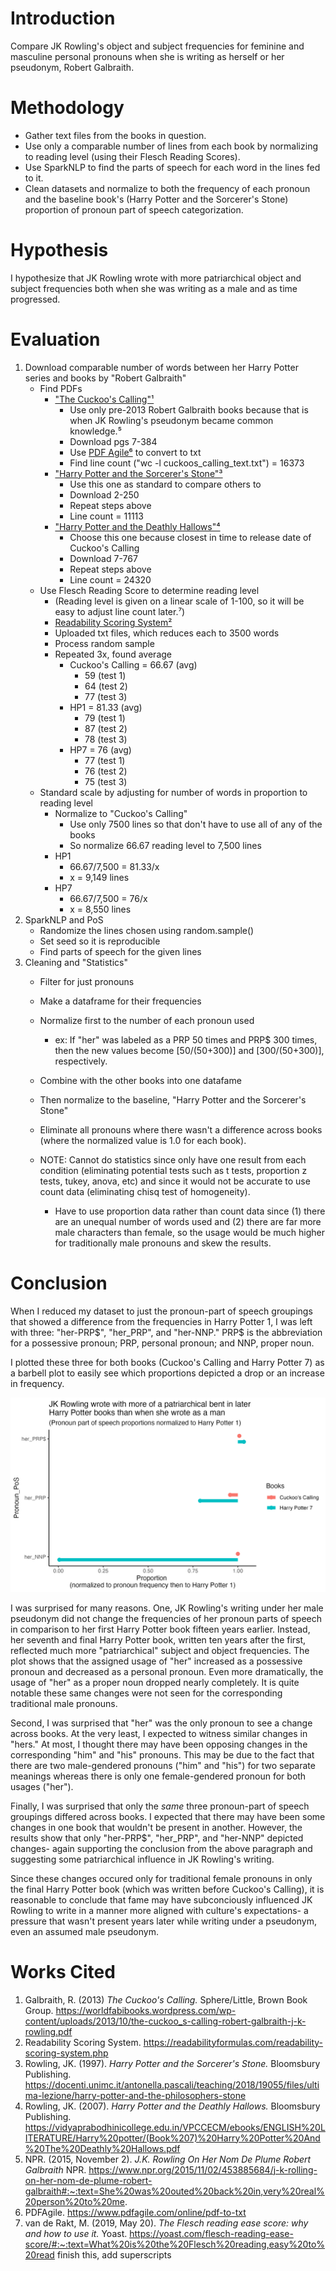 # Introduction 
Compare JK Rowling's object and subject frequencies for feminine and masculine personal pronouns when she is writing as herself or her pseudonym, Robert Galbraith.  


# Methodology
- Gather text files from the books in question.
- Use only a comparable number of lines from each book by normalizing to reading level (using their Flesch Reading Scores).
- Use SparkNLP to find the parts of speech for each word in the lines fed to it.
- Clean datasets and normalize to both the frequency of each pronoun and the baseline book's (Harry Potter and the Sorcerer's Stone) proportion of pronoun part of speech categorization.  


# Hypothesis
I hypothesize that JK Rowling wrote with more patriarchical object and subject frequencies both when she was writing as a male and as time progressed.


# Evaluation
1. Download comparable number of words between her Harry Potter series and books by "Robert Galbraith" 
    - Find PDFs
        - ["The Cuckoo's Calling"¹](https://worldfabibooks.wordpress.com/wp-content/uploads/2013/10/the-cuckoo_s-calling-robert-galbraith-j-k-rowling.pdf)
            - Use only pre-2013 Robert Galbraith books because that is when JK Rowling's pseudonym became common knowledge.⁵
            - Download pgs 7-384
            - Use [PDF Agile⁶](https://www.pdfagile.com/online/pdf-to-txt) to convert to txt
            - Find line count ("wc -l cuckoos_calling_text.txt") = 16373
        - ["Harry Potter and the Sorcerer's Stone"³](https://docenti.unimc.it/antonella.pascali/teaching/2018/19055/files/ultima-lezione/harry-potter-and-the-philosophers-stone)
            - Use this one as standard to compare others to
            - Download 2-250
            - Repeat steps above
            - Line count = 11113
        - ["Harry Potter and the Deathly Hallows"⁴](https://vidyaprabodhinicollege.edu.in/VPCCECM/ebooks/ENGLISH%20LITERATURE/Harry%20potter/(Book%207)%20Harry%20Potter%20And%20The%20Deathly%20Hallows.pdf)
            - Choose this one because closest in time to release date of Cuckoo's Calling
            - Download 7-767
            - Repeat steps above
            - Line count = 24320
    - Use Flesch Reading Score to determine reading level
        - (Reading level is given on a linear scale of 1-100, so it will be easy to adjust line count later.⁷)
        - [Readability Scoring System²](https://readabilityformulas.com/readability-scoring-system.php)
        - Uploaded txt files, which reduces each to 3500 words
        - Process random sample
        - Repeated 3x, found average 
            - Cuckoo's Calling = 66.67 (avg)
                - 59 (test 1)
                - 64 (test 2)
                - 77 (test 3)
            - HP1 = 81.33 (avg)
                - 79 (test 1)
                - 87 (test 2)
                - 78 (test 3)
            - HP7 = 76 (avg)
                - 77 (test 1)
                - 76 (test 2)
                - 75 (test 3)
    - Standard scale by adjusting for number of words in proportion to reading level
        - Normalize to "Cuckoo's Calling"
            - Use only 7500 lines so that don't have to use all of any of the books
            - So normalize 66.67 reading level to 7,500 lines
        - HP1
            - 66.67/7,500 = 81.33/x
            - x = 9,149 lines
        - HP7 
            - 66.67/7,500 = 76/x
            - x = 8,550 lines
2. SparkNLP and PoS
    - Randomize the lines chosen using random.sample()
    - Set seed so it is reproducible
    - Find parts of speech for the given lines
3. Cleaning and "Statistics"
    - Filter for just pronouns
    - Make a dataframe for their frequencies
    - Normalize first to the number of each pronoun used 
        - ex: If "her" was labeled as a PRP 50 times and PRP$ 300 times, then the new values become [50/(50+300)] and [300/(50+300)], respectively.
    - Combine with the other books into one datafame
    - Then normalize to the baseline, "Harry Potter and the Sorcerer's Stone"
    - Eliminate all pronouns where there wasn't a difference across books (where the normalized value is 1.0 for each book).

    - NOTE: Cannot do statistics since only have one result from each condition (eliminating potential tests such as t tests, proportion z tests, tukey, anova, etc) and since it would not be accurate to use count data (eliminating chisq test of homogeneity).
        - Have to use proportion data rather than count data since (1) there are an unequal number of words used and (2) there are far more male characters than female, so the usage would be much higher for traditionally male pronouns and skew the results.


# Conclusion
When I reduced my dataset to just the pronoun-part of speech groupings that showed a difference from the frequencies in Harry Potter 1, I was left with three: "her-PRP$", "her_PRP", and "her-NNP." PRP$ is the abbreviation for a possessive pronoun; PRP, personal pronoun; and NNP, proper noun.

I plotted these three for both books (Cuckoo's Calling and Harry Potter 7) as a barbell plot to easily see which proportions depicted a drop or an increase in frequency.

![JK_Rowling_pronoun_PoS_chart](./jk_pos.png)

I was surprised for many reasons. One, JK Rowling's writing under her male pseudonym did not change the frequencies of her pronoun parts of speech in comparison to her first Harry Potter book fifteen years earlier. Instead, her seventh and final Harry Potter book, written ten years after the first, reflected much more "patriarchical" subject and object frequencies. The plot shows that the assigned usage of "her" increased as a possessive pronoun and decreased as a personal pronoun. Even more dramatically, the usage of "her" as a proper noun dropped nearly completely. It is quite notable these same changes were not seen for the corresponding traditional male pronouns.

Second, I was surprised that "her" was the only pronoun to see a change across books. At the very least, I expected to witness similar changes in "hers." At most, I thought there may have been opposing changes in the corresponding "him" and "his" pronouns. This may be due to the fact that there are two male-gendered pronouns ("him" and "his") for two separate meanings whereas there is only one female-gendered pronoun for both usages ("her").

Finally, I was surprised that only the *same* three pronoun-part of speech groupings differed across books. I expected that there may have been some changes in one book that wouldn't be present in another. However, the results show that only "her-PRP$", "her_PRP", and "her-NNP" depicted changes- again supporting the conclusion from the above paragraph and suggesting some patriarchical influence in JK Rowling's writing.

Since these changes occured only for traditional female pronouns in only the final Harry Potter book (which was written before Cuckoo's Calling), it is reasonable to conclude that fame may have subconciously influenced JK Rowling to write in a manner more aligned with culture's expectations- a pressure that wasn't present years later while writing under a pseudonym, even an assumed male pseudonym.

# Works Cited
1. Galbraith, R. (2013) *The Cuckoo's Calling.* Sphere/Little, Brown Book Group. https://worldfabibooks.wordpress.com/wp-content/uploads/2013/10/the-cuckoo_s-calling-robert-galbraith-j-k-rowling.pdf
2. Readability Scoring System. https://readabilityformulas.com/readability-scoring-system.php
3. Rowling, JK. (1997). *Harry Potter and the Sorcerer's Stone.* Bloomsbury Publishing. https://docenti.unimc.it/antonella.pascali/teaching/2018/19055/files/ultima-lezione/harry-potter-and-the-philosophers-stone
4. Rowling, JK. (2007). *Harry Potter and the Deathly Hallows.* Bloomsbury Publishing. https://vidyaprabodhinicollege.edu.in/VPCCECM/ebooks/ENGLISH%20LITERATURE/Harry%20potter/(Book%207)%20Harry%20Potter%20And%20The%20Deathly%20Hallows.pdf
5. NPR. (2015, November 2). *J.K. Rowling On Her Nom De Plume Robert Galbraith* NPR. https://www.npr.org/2015/11/02/453885684/j-k-rolling-on-her-nom-de-plume-robert-galbraith#:~:text=She%20was%20outed%20back%20in,very%20real%20person%20to%20me.
6. PDFAgile. https://www.pdfagile.com/online/pdf-to-txt
7. van de Rakt, M. (2019, May 20). *The Flesch reading ease score: why and how to use it.* Yoast. https://yoast.com/flesch-reading-ease-score/#:~:text=What%20is%20the%20Flesch%20reading,easy%20to%20read
finish this, add superscripts